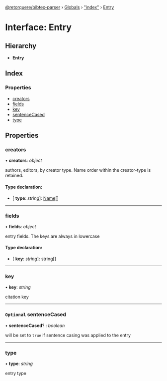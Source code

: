 [@retorquere/bibtex-parser](../README.md) › [Globals](../globals.md) › ["index"](../modules/_index_.md) › [Entry](_index_.entry.md)

# Interface: Entry

## Hierarchy

* **Entry**

## Index

### Properties

* [creators](_index_.entry.md#creators)
* [fields](_index_.entry.md#fields)
* [key](_index_.entry.md#key)
* [sentenceCased](_index_.entry.md#optional-sentencecased)
* [type](_index_.entry.md#type)

## Properties

###  creators

• **creators**: *object*

authors, editors, by creator type. Name order within the creator-type is retained.

#### Type declaration:

* \[ **type**: *string*\]: [Name](_index_.name.md)[]

___

###  fields

• **fields**: *object*

entry fields. The keys are always in lowercase

#### Type declaration:

* \[ **key**: *string*\]: string[]

___

###  key

• **key**: *string*

citation key

___

### `Optional` sentenceCased

• **sentenceCased**? : *boolean*

will be set to `true` if sentence casing was applied to the entry

___

###  type

• **type**: *string*

entry type
